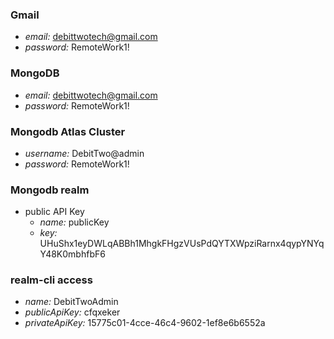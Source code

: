 ### Gmail
- *email:* debittwotech@gmail.com
- *password:* RemoteWork1!

### MongoDB 
- *email:* debittwotech@gmail.com
- *password:* RemoteWork1!

### Mongodb Atlas Cluster 
- *username:* DebitTwo@admin
- *password:* RemoteWork1!

### Mongodb realm
- public API Key
    - *name:* publicKey
    - *key:* UHuShx1eyDWLqABBh1MhgkFHgzVUsPdQYTXWpziRarnx4qypYNYqY48K0mbhfbF6

### realm-cli access
- *name:* DebitTwoAdmin
- *publicApiKey:* cfqxeker
- *privateApiKey:* 15775c01-4cce-46c4-9602-1ef8e6b6552a


